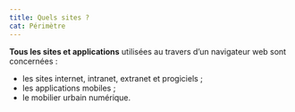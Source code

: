 ```yaml
---
title: Quels sites ?
cat: Périmètre
---
```


**Tous les sites et applications** utilisées au travers d’un navigateur web sont concernées :

- les sites internet, intranet, extranet et progiciels ;
- les applications mobiles ;
- le mobilier urbain numérique.

